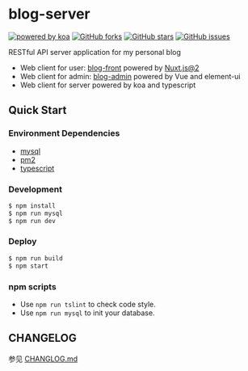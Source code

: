 [koa]: https://koajs.com
[koa-image]: https://img.shields.io/badge/Powered%20By-Koa-df0541.svg?style=flat-square

# blog-server

[![powered by koa][koa-image]][koa]
[![GitHub forks](https://img.shields.io/github/forks/Chance722/blog-server.svg?style=flat-square)](https://github.com/Chance722/blog-server/network/members)
[![GitHub stars](https://img.shields.io/github/stars/Chance722/blog-server.svg?style=flat-square)](https://github.com/Chance722/blog-server/stargazers)
[![GitHub issues](https://img.shields.io/github/issues/Chance722/blog-server.svg?style=flat-square)](https://github.com/Chance722/blog-server/issues)


RESTful API server application for my personal blog

* Web client for user: [blog-front](https://github.com/Chance722/blog-front) powered by [Nuxt.js@2](https://github.com/nuxt/nuxt.js)
* Web client for admin: [blog-admin](https://github.com/Chance722/blog-admin) powered by Vue and element-ui
* Web client for server powered by koa and typescript

## Quick Start

### Environment Dependencies

- [mysql](https://www.mysql.com/)
- [pm2](http://pm2.keymetrics.io/)
- [typescript](http://www.typescriptlang.org/)

### Development

``` bash
$ npm install
$ npm run mysql
$ npm run dev
```

### Deploy

``` bash
$ npm run build
$ npm start
```

### npm scripts

- Use `npm run tslint` to check code style.
- Use `npm run mysql` to init your database.

## CHANGELOG

参见 [CHANGLOG.md](https://github.com/Chance722/blog-server/blob/master/CHANGELOG.md)

